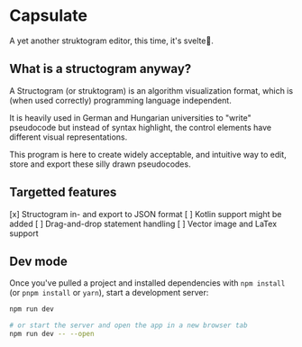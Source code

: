 # Capsulate

A yet another struktogram editor, this time, it's svelte🎉.

## What is a structogram anyway?

A Structogram (or struktogram) is an algorithm visualization format, which is (when used correctly) programming language independent.

It is heavily used in German and Hungarian universities to "write" pseudocode but instead of syntax highlight, the control elements have different visual representations.

This program is here to create widely acceptable, and intuitive way to edit, store and export these silly drawn pseudocodes.

## Targetted features

[x] Structogram in- and export to JSON format
[ ] Kotlin support might be added
[ ] Drag-and-drop statement handling
[ ] Vector image and LaTex support

## Dev mode

Once you've pulled a project and installed dependencies with `npm install` (or `pnpm install` or `yarn`), start a development server:

```bash
npm run dev

# or start the server and open the app in a new browser tab
npm run dev -- --open
```
